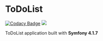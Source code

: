 # ToDoList  

[![Codacy Badge](https://api.codacy.com/project/badge/Grade/a989c48ee1ad48198123649d3a3188e7)](https://www.codacy.com/app/ffouillet/Todo-Co?utm_source=github.com&amp;utm_medium=referral&amp;utm_content=ffouillet/Todo-Co&amp;utm_campaign=Badge_Grade) <a href="https://codeclimate.com/github/ffouillet/Todo-Co/maintainability"><img src="https://api.codeclimate.com/v1/badges/b5772ac72d245785f994/maintainability" /></a>  

ToDoList application built with **Symfony 4.1.7**